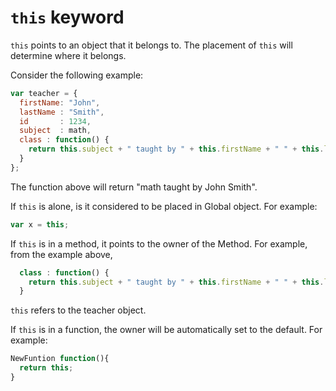 # ``this`` keyword

``this`` points to an object that it belongs to. The placement of ``this`` will determine where it belongs.

Consider the following example:

``` javascript
var teacher = {
  firstName: "John",
  lastName : "Smith",
  id       : 1234,
  subject  : math,
  class : function() {
    return this.subject + " taught by " + this.firstName + " " + this.lastName;
  }
};
```
The function above will return "math taught by John Smith".

If ``this`` is alone, is it considered to be placed in Global object.
For example:
```javascript
var x = this;
```

If ``this`` is in a method, it points to the owner of the Method.
For example, from the example above,
```javascript
  class : function() {
    return this.subject + " taught by " + this.firstName + " " + this.lastName;
  }
```
``this`` refers to the teacher object.

If ``this`` is in a function, the owner will be automatically set to the default.
For example:
``` javascript
NewFuntion function(){
  return this;
}
```


